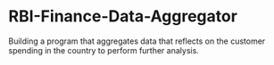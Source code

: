 # RBI-Finance-Data-Aggregator
Building a program that aggregates data that reflects on the customer spending in the country to perform further analysis. 
